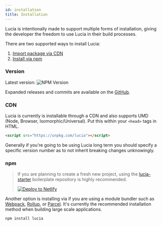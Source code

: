 ```yaml
---
id: installation
title: Installation
---
```


Lucia is intentionally made to support multiple forms of installation, giving the developer the freedom to use Lucia in their build processes.

There are two supported ways to install Lucia:

1. [Import package via CDN](#cdn)
2. [Install via npm](#npm)

### Version

Latest version: ![NPM Version](https://img.shields.io/npm/v/lucia?color=7460E1&labelColor=1D1E32&style=flat-square)

Expanded releases and commits are available on the [GitHub](https://github.com/aidenybai/lucia/releases).

### CDN

Lucia is currently is installable through a CDN and also supports UMD (Node, Browser, Isomorphic/Universal). Put this within your `<head>` tags in HTML.

```html
<script src="https://unpkg.com/lucia"></script>
```

Generally if you're going to be using Lucia long term you should specify a specific version number as to not inherit breaking changes unknowingly.

### npm

> If you are planning to create a fresh new project, using the [lucia-starter](https://github.com/aidenybai/lucia-starter) boilerplate repository is highly recommended.
>
> [![Deploy to Netlify](https://www.netlify.com/img/deploy/button.svg)](https://app.netlify.com/start/deploy?repository=https://github.com/aidenybai/lucia-starter)

Another option is installing via if you are using a module bundler such as [Webpack](https://webpack.js.org/), [Rollup](https://rollupjs.org), or [Parcel](https://parceljs.org/). It's currently the recommended installation method when building large scale applications.

```sh
npm install lucia
```
